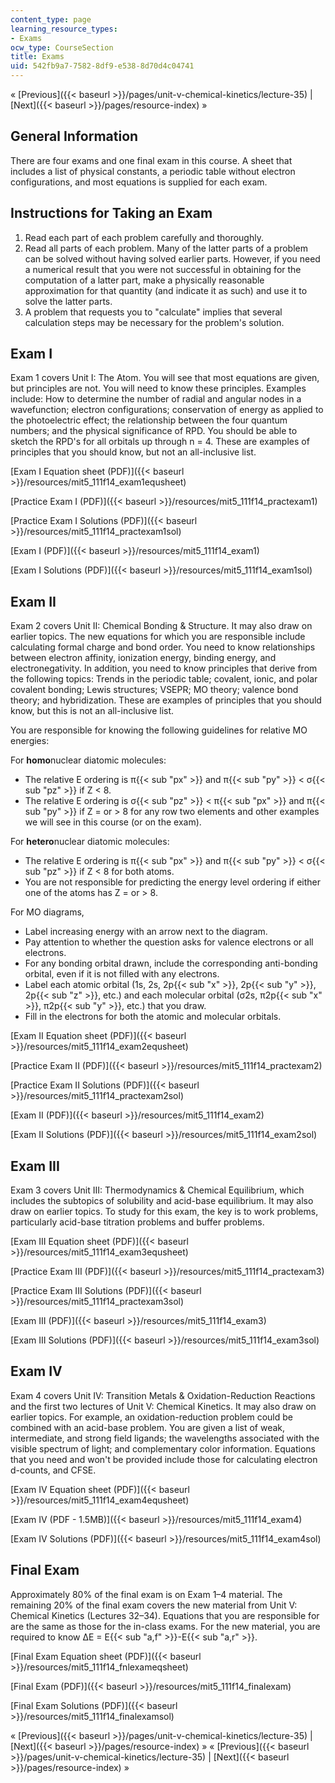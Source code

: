 ```yaml
---
content_type: page
learning_resource_types:
- Exams
ocw_type: CourseSection
title: Exams
uid: 542fb9a7-7582-8df9-e538-8d70d4c04741
---
```


« [Previous]({{< baseurl >}}/pages/unit-v-chemical-kinetics/lecture-35) | [Next]({{< baseurl >}}/pages/resource-index) »

General Information
-------------------

There are four exams and one final exam in this course. A sheet that includes a list of physical constants, a periodic table without electron configurations, and most equations is supplied for each exam.

Instructions for Taking an Exam
-------------------------------

1.  Read each part of each problem carefully and thoroughly.
2.  Read all parts of each problem. Many of the latter parts of a problem can be solved without having solved earlier parts. However, if you need a numerical result that you were not successful in obtaining for the computation of a latter part, make a physically reasonable approximation for that quantity (and indicate it as such) and use it to solve the latter parts.
3.  A problem that requests you to "calculate" implies that several calculation steps may be necessary for the problem's solution.

Exam I
------

Exam 1 covers Unit I: The Atom. You will see that most equations are given, but principles are not. You will need to know these principles. Examples include: How to determine the number of radial and angular nodes in a wavefunction; electron configurations; conservation of energy as applied to the photoelectric effect; the relationship between the four quantum numbers; and the physical significance of RPD. You should be able to sketch the RPD's for all orbitals up through n = 4. These are examples of principles that you should know, but not an all-inclusive list.

[Exam I Equation sheet (PDF)]({{< baseurl >}}/resources/mit5_111f14_exam1equsheet)

[Practice Exam I (PDF)]({{< baseurl >}}/resources/mit5_111f14_practexam1)

[Practice Exam I Solutions (PDF)]({{< baseurl >}}/resources/mit5_111f14_practexam1sol)

[Exam I (PDF)]({{< baseurl >}}/resources/mit5_111f14_exam1)

[Exam I Solutions (PDF)]({{< baseurl >}}/resources/mit5_111f14_exam1sol)

Exam II
-------

Exam 2 covers Unit II: Chemical Bonding & Structure. It may also draw on earlier topics. The new equations for which you are responsible include calculating formal charge and bond order. You need to know relationships between electron affinity, ionization energy, binding energy, and electronegativity. In addition, you need to know principles that derive from the following topics: Trends in the periodic table; covalent, ionic, and polar covalent bonding; Lewis structures; VSEPR; MO theory; valence bond theory; and hybridization. These are examples of principles that you should know, but this is not an all-inclusive list.

You are responsible for knowing the following guidelines for relative MO energies:

For **homo**nuclear diatomic molecules:

*   The relative E ordering is π{{< sub "px" >}} and π{{< sub "py" >}} \< σ{{< sub "pz" >}} if Z \< 8.
*   The relative E ordering is σ{{< sub "pz" >}} \< π{{< sub "px" >}} and π{{< sub "py" >}} if Z = or > 8 for any row two elements and other examples we will see in this course (or on the exam).

For **hetero**nuclear diatomic molecules:

*   The relative E ordering is π{{< sub "px" >}} and π{{< sub "py" >}} \< σ{{< sub "pz" >}} if Z \< 8 for both atoms.
*   You are not responsible for predicting the energy level ordering if either one of the atoms has Z = or > 8.

For MO diagrams,

*   Label increasing energy with an arrow next to the diagram.
*   Pay attention to whether the question asks for valence electrons or all electrons.
*   For any bonding orbital drawn, include the corresponding anti-bonding orbital, even if it is not filled with any electrons.
*   Label each atomic orbital (1s, 2s, 2p{{< sub "x" >}}, 2p{{< sub "y" >}}, 2p{{< sub "z" >}}, etc.) and each molecular orbital (σ2s, π2p{{< sub "x" >}}, π2p{{< sub "y" >}}, etc.) that you draw.
*   Fill in the electrons for both the atomic and molecular orbitals.

[Exam II Equation sheet (PDF)]({{< baseurl >}}/resources/mit5_111f14_exam2equsheet)

[Practice Exam II (PDF)]({{< baseurl >}}/resources/mit5_111f14_practexam2)

[Practice Exam II Solutions (PDF)]({{< baseurl >}}/resources/mit5_111f14_practexam2sol)

[Exam II (PDF)]({{< baseurl >}}/resources/mit5_111f14_exam2)

[Exam II Solutions (PDF)]({{< baseurl >}}/resources/mit5_111f14_exam2sol)

Exam III
--------

Exam 3 covers Unit III: Thermodynamics & Chemical Equilibrium, which includes the subtopics of solubility and acid-base equilibrium. It may also draw on earlier topics. To study for this exam, the key is to work problems, particularly acid-base titration problems and buffer problems. 

[Exam III Equation sheet (PDF)]({{< baseurl >}}/resources/mit5_111f14_exam3equsheet)

[Practice Exam III (PDF)]({{< baseurl >}}/resources/mit5_111f14_practexam3)

[Practice Exam III Solutions (PDF)]({{< baseurl >}}/resources/mit5_111f14_practexam3sol)

[Exam III (PDF)]({{< baseurl >}}/resources/mit5_111f14_exam3)

[Exam III Solutions (PDF)]({{< baseurl >}}/resources/mit5_111f14_exam3sol)

Exam IV
-------

Exam 4 covers Unit IV: Transition Metals & Oxidation-Reduction Reactions and the first two lectures of Unit V: Chemical Kinetics. It may also draw on earlier topics. For example, an oxidation-reduction problem could be combined with an acid-base problem. You are given a list of weak, intermediate, and strong field ligands; the wavelengths associated with the visible spectrum of light; and complementary color information. Equations that you need and won't be provided include those for calculating electron d-counts, and CFSE.

[Exam IV Equation sheet (PDF)]({{< baseurl >}}/resources/mit5_111f14_exam4equsheet)

[Exam IV (PDF - 1.5MB)]({{< baseurl >}}/resources/mit5_111f14_exam4)

[Exam IV Solutions (PDF)]({{< baseurl >}}/resources/mit5_111f14_exam4sol)

Final Exam
----------

Approximately 80% of the final exam is on Exam 1–4 material. The remaining 20% of the final exam covers the new material from Unit V: Chemical Kinetics (Lectures 32–34). Equations that you are responsible for are the same as those for the in-class exams. For the new material, you are required to know ΔE = E{{< sub "a,f" >}}\-E{{< sub "a,r" >}}.

[Final Exam Equation sheet (PDF)]({{< baseurl >}}/resources/mit5_111f14_fnlexameqsheet)

[Final Exam (PDF)]({{< baseurl >}}/resources/mit5_111f14_finalexam)

[Final Exam Solutions (PDF)]({{< baseurl >}}/resources/mit5_111f14_finalexamsol)

« [Previous]({{< baseurl >}}/pages/unit-v-chemical-kinetics/lecture-35) | [Next]({{< baseurl >}}/pages/resource-index) »
« [Previous]({{< baseurl >}}/pages/unit-v-chemical-kinetics/lecture-35) | [Next]({{< baseurl >}}/pages/resource-index) »